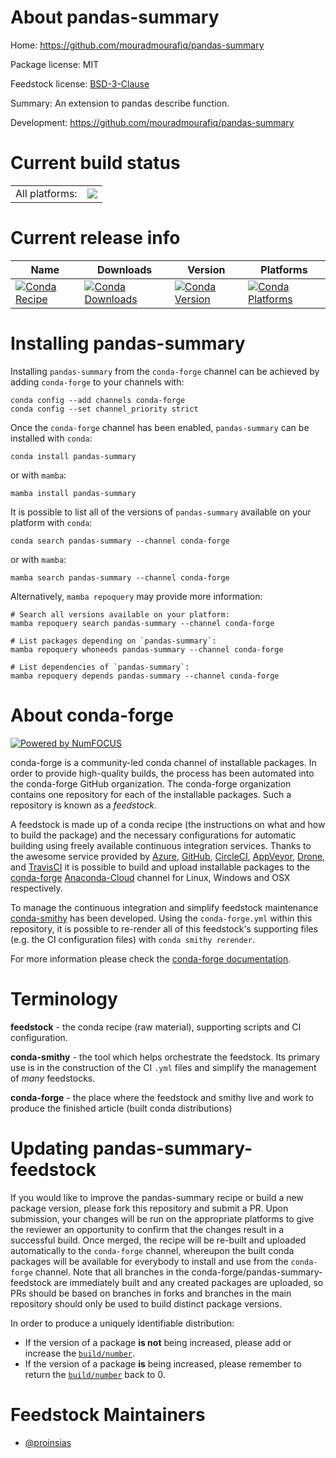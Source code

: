 About pandas-summary
====================

Home: https://github.com/mouradmourafiq/pandas-summary

Package license: MIT

Feedstock license: [BSD-3-Clause](https://github.com/conda-forge/pandas-summary-feedstock/blob/master/LICENSE.txt)

Summary: An extension to pandas describe function.

Development: https://github.com/mouradmourafiq/pandas-summary

Current build status
====================


<table><tr><td>All platforms:</td>
    <td>
      <a href="https://dev.azure.com/conda-forge/feedstock-builds/_build/latest?definitionId=5150&branchName=master">
        <img src="https://dev.azure.com/conda-forge/feedstock-builds/_apis/build/status/pandas-summary-feedstock?branchName=master">
      </a>
    </td>
  </tr>
</table>

Current release info
====================

| Name | Downloads | Version | Platforms |
| --- | --- | --- | --- |
| [![Conda Recipe](https://img.shields.io/badge/recipe-pandas--summary-green.svg)](https://anaconda.org/conda-forge/pandas-summary) | [![Conda Downloads](https://img.shields.io/conda/dn/conda-forge/pandas-summary.svg)](https://anaconda.org/conda-forge/pandas-summary) | [![Conda Version](https://img.shields.io/conda/vn/conda-forge/pandas-summary.svg)](https://anaconda.org/conda-forge/pandas-summary) | [![Conda Platforms](https://img.shields.io/conda/pn/conda-forge/pandas-summary.svg)](https://anaconda.org/conda-forge/pandas-summary) |

Installing pandas-summary
=========================

Installing `pandas-summary` from the `conda-forge` channel can be achieved by adding `conda-forge` to your channels with:

```
conda config --add channels conda-forge
conda config --set channel_priority strict
```

Once the `conda-forge` channel has been enabled, `pandas-summary` can be installed with `conda`:

```
conda install pandas-summary
```

or with `mamba`:

```
mamba install pandas-summary
```

It is possible to list all of the versions of `pandas-summary` available on your platform with `conda`:

```
conda search pandas-summary --channel conda-forge
```

or with `mamba`:

```
mamba search pandas-summary --channel conda-forge
```

Alternatively, `mamba repoquery` may provide more information:

```
# Search all versions available on your platform:
mamba repoquery search pandas-summary --channel conda-forge

# List packages depending on `pandas-summary`:
mamba repoquery whoneeds pandas-summary --channel conda-forge

# List dependencies of `pandas-summary`:
mamba repoquery depends pandas-summary --channel conda-forge
```


About conda-forge
=================

[![Powered by
NumFOCUS](https://img.shields.io/badge/powered%20by-NumFOCUS-orange.svg?style=flat&colorA=E1523D&colorB=007D8A)](https://numfocus.org)

conda-forge is a community-led conda channel of installable packages.
In order to provide high-quality builds, the process has been automated into the
conda-forge GitHub organization. The conda-forge organization contains one repository
for each of the installable packages. Such a repository is known as a *feedstock*.

A feedstock is made up of a conda recipe (the instructions on what and how to build
the package) and the necessary configurations for automatic building using freely
available continuous integration services. Thanks to the awesome service provided by
[Azure](https://azure.microsoft.com/en-us/services/devops/), [GitHub](https://github.com/),
[CircleCI](https://circleci.com/), [AppVeyor](https://www.appveyor.com/),
[Drone](https://cloud.drone.io/welcome), and [TravisCI](https://travis-ci.com/)
it is possible to build and upload installable packages to the
[conda-forge](https://anaconda.org/conda-forge) [Anaconda-Cloud](https://anaconda.org/)
channel for Linux, Windows and OSX respectively.

To manage the continuous integration and simplify feedstock maintenance
[conda-smithy](https://github.com/conda-forge/conda-smithy) has been developed.
Using the ``conda-forge.yml`` within this repository, it is possible to re-render all of
this feedstock's supporting files (e.g. the CI configuration files) with ``conda smithy rerender``.

For more information please check the [conda-forge documentation](https://conda-forge.org/docs/).

Terminology
===========

**feedstock** - the conda recipe (raw material), supporting scripts and CI configuration.

**conda-smithy** - the tool which helps orchestrate the feedstock.
                   Its primary use is in the construction of the CI ``.yml`` files
                   and simplify the management of *many* feedstocks.

**conda-forge** - the place where the feedstock and smithy live and work to
                  produce the finished article (built conda distributions)


Updating pandas-summary-feedstock
=================================

If you would like to improve the pandas-summary recipe or build a new
package version, please fork this repository and submit a PR. Upon submission,
your changes will be run on the appropriate platforms to give the reviewer an
opportunity to confirm that the changes result in a successful build. Once
merged, the recipe will be re-built and uploaded automatically to the
`conda-forge` channel, whereupon the built conda packages will be available for
everybody to install and use from the `conda-forge` channel.
Note that all branches in the conda-forge/pandas-summary-feedstock are
immediately built and any created packages are uploaded, so PRs should be based
on branches in forks and branches in the main repository should only be used to
build distinct package versions.

In order to produce a uniquely identifiable distribution:
 * If the version of a package **is not** being increased, please add or increase
   the [``build/number``](https://docs.conda.io/projects/conda-build/en/latest/resources/define-metadata.html#build-number-and-string).
 * If the version of a package **is** being increased, please remember to return
   the [``build/number``](https://docs.conda.io/projects/conda-build/en/latest/resources/define-metadata.html#build-number-and-string)
   back to 0.

Feedstock Maintainers
=====================

* [@proinsias](https://github.com/proinsias/)

